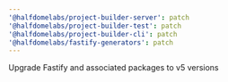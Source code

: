 ```yaml
---
'@halfdomelabs/project-builder-server': patch
'@halfdomelabs/project-builder-test': patch
'@halfdomelabs/project-builder-cli': patch
'@halfdomelabs/fastify-generators': patch
---
```


Upgrade Fastify and associated packages to v5 versions
